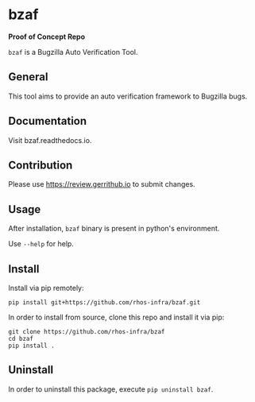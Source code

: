 # bzaf

**Proof of Concept Repo**

`bzaf` is a Bugzilla Auto Verification Tool.

## General

This tool aims to provide an auto verification framework to Bugzilla bugs.

## Documentation

Visit bzaf.readthedocs.io.

## Contribution

Please use https://review.gerrithub.io to submit changes.

## Usage

After installation, `bzaf` binary is present in python's environment.

Use `--help` for help.

## Install

Install via pip remotely:
```
pip install git+https://github.com/rhos-infra/bzaf.git
```

In order to install from source, clone this repo and install it via pip:
```
git clone https://github.com/rhos-infra/bzaf
cd bzaf
pip install .
```

## Uninstall
In order to uninstall this package, execute `pip uninstall bzaf`.